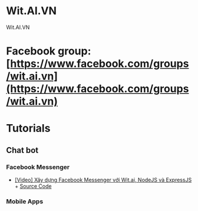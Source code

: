 # Wit.AI.VN
Wit.AI.VN

# Facebook group: [https://www.facebook.com/groups/wit.ai.vn](https://www.facebook.com/groups/wit.ai.vn)


# Tutorials

## Chat bot

### Facebook Messenger

- [[Video] Xây dựng Facebook Messenger với Wit.ai, NodeJS và ExpressJS](http://engineering.vtvcab.vn/video-xay-dung-facebook-messenger-voi-wit-ai-nodejs-va-expressjs/) + [Source Code](https://github.com/VTVCabEngineering/ChatBotWitTutorial)

### Mobile Apps
